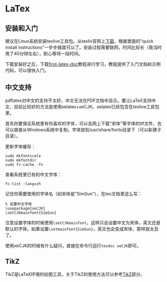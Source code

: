 # LaTex

## 安装和入门

建议在Linux系统安装texlive工具包。从texliv官网上[下载](http://tug.org/texlive/acquire-netinstall.html)，根据里面的"quick install instructions"一步步做就可以了。安装过程需要联网，时间比较长（我当时用了40分钟左右），耐心等待一段时间。

下载安装好之后，下载[first-latex-doc](http://www.ctan.org/pkg/first-latex-doc)教程进行学习，教程提供了入门文档和示例代码，可以很快入门。

## 中文支持

pdflatex对中文的支持不太好，中文无法在PDF文档中显示。要让LaTeX支持中文，目前比较好的方法是使用xelatex+xeCJK。xelatex已经包含在texlive工具包里。

首先你要保证系统里有你喜欢的字体，可以去网上下载"宋体"等字体的ttf文件，也可以直接从Windows系统中复制，字体放到/usr/share/fonts目录下（可以新建子目录）。

更新字体缓存：

```
sudo mkfontscale
sudo mkfontdir
sudo fc-cache -fv
```

查看系统里已有的中文字体：

```Shell
fc-list :lang=zh
```

记住你需要使用的字体名（如宋体是"SimSun"），在tex文档里这么写：

```TeX
% 设置中文字体
\usepackage{xeCJK}
\setCJKmainfont{SimSun}
```

注意设置字体的时候使用`\setCJKmainfont`，这样只会设置中文为宋体，英文还是默认的字体。如果设置`\setmainfont{SimSun}`，英文也会变成宋体，那样就太丑了。

使用xeCJK的时候有什么疑问，直接在命令行运行`texdoc xeCJK`即可。

## TikZ

TikZ是LaTeX环境的绘图工具，关于TikZ的使用方法可以参考[TikZ](../chapter-draw/tikz.md)部分。

